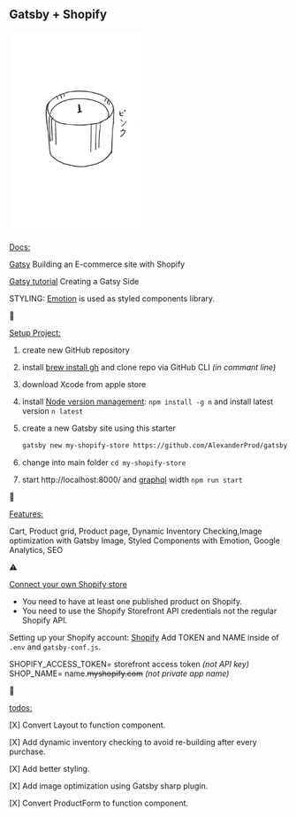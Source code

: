 <h2>Gatsby + Shopify</h2>
<img alt="Gatsby" src="resources/shopify+gatsby.png" width="250px" />

<p style="text-decoration:underline">Docs:</p>

[Gatsy](https://www.gatsbyjs.com/docs/) Building an E-commerce site with Shopify

[Gatsy tutorial](https://www.gatsbyjs.org/tutorial/) Creating a Gatsy Side

STYLING: [Emotion](https://emotion.sh/docs/introduction) is used as styled components library.

🐼 <p style="text-decoration:underline">Setup Project:</p>
1. create new GitHub repository
2. install [brew install gh](https://cli.github.com/) and clone repo via GitHub CLI _(in commant line)_
3. download Xcode from apple store 
4. install [Node version management](https://www.npmjs.com/package/n): `npm install -g n` and install latest version `n latest`
   
5. create a new Gatsby site using this starter
     ```sh
    gatsby new my-shopify-store https://github.com/AlexanderProd/gatsby-shopify-starter
    ```
6. change into main folder `cd my-shopify-store`
7. start http://localhost:8000/ and [graphql](https://www.gatsbyjs.com/docs/tutorial/part-five/#introducing-graphiql) width `npm run start`

   
🐼 <p style="text-decoration:underline">Features:</p>
Cart, Product grid, Product page, Dynamic Inventory Checking,Image optimization with Gatsby Image, Styled Components with Emotion, Google Analytics, SEO


⚠️ <p style="text-decoration:underline">Connect your own Shopify store</p>

- You need to have at least one published product on Shopify.
- You need to use the Shopify Storefront API credentials not the regular Shopify API.

Setting up your Shopify account: [Shopify](https://www.shopify.com/) Add TOKEN and NAME inside of `.env` and `gatsby-conf.js`.

SHOPIFY_ACCESS_TOKEN= storefront access token _(not API key)_
SHOP_NAME= name.~~myshopify.com~~ _(not private app name)_

📌 
<p style="text-decoration:underline">todos:</p>
  [X] Convert Layout to function component.
  
  [X] Add dynamic inventory checking to avoid re-building after every purchase. 

[X] Add better styling.

[X] Add image optimization using Gatsby sharp plugin.

[X] Convert ProductForm to function component.
